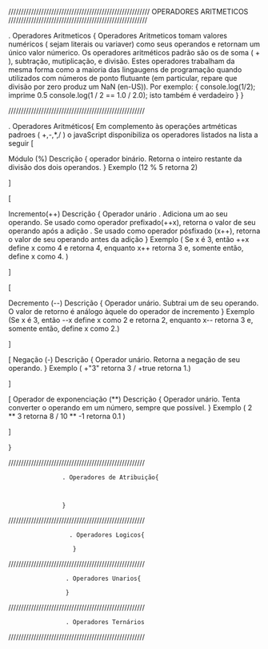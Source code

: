 ////////////////////////////////////////////////////////
OPERADORES ARITMETICOS
///////////////////////////////////////////////////////

. Operadores Aritmeticos {
Operadores Aritmeticos tomam valores numéricos ( sejam literais ou variaver) como seus operandos e retornam um único valor númerico. Os operadores aritméticos padrão são os de soma ( + ), subtração, mutiplicação, e divisão.
Estes operadores trabalham da mesma forma como a maioria das lingaugens de programação quando utilizados com números de ponto flutuante (em particular, repare que divisão por zero produz um NaN (en-US)).
Por exemplo:
{
console.log(1/2); imprime 0.5
console.log(1 / 2 == 1.0 / 2.0); isto também é verdadeiro
}
}

//////////////////////////////////////////////////////

. Operadores Aritméticos{
Em complemento às operações artméticas padroes ( +,-,\*,/ ) o javaScript disponibiliza os operadores listados na lista a seguir
[

Módulo (%)
Descrição { operador binário. Retorna o inteiro restante da divisão dos dois operandos. }
Exemplo (12 % 5 retorna 2)

]

[

Incremento(++)
Descrição { Operador unário . Adiciona um ao seu operando. Se usado como operador prefixado(++x), retorna o valor de seu operando após a adição . Se usado como operador pósfixado (x++), retorna o valor de seu operando antes da adição }
Exemplo ( Se x é 3, então ++x define x como 4 e retorna 4, enquanto x++ retorna 3 e, somente então, define x como 4. )

]

[

Decremento (--)
Descrição { Operador unário. Subtrai um de seu operando. O valor de retorno é análogo àquele do operador de incremento }
Exemplo (Se x é 3, então --x define x como 2 e retorna 2, enquanto x-- retorna 3 e, somente então, define x como 2.)

]

[
Negação (-)
Descrição { Operador unário. Retorna a negação de seu operando. }
Exemplo ( +"3" retorna 3 / +true retorna 1.)

]

[
Operador de exponenciação (**)
Descrição { Operador unário. Tenta converter o operando em um número, sempre que possível. }
Exemplo ( 2 ** 3 retorna 8 / 10 \*\* -1 retorna 0.1 )

]

}

//////////////////////////////////////////////////////

                   . Operadores de Atribuição{



                   }

//////////////////////////////////////////////////////

                     . Operadores Logicos{

                      }

//////////////////////////////////////////////////////

                    . Operadores Unarios{

                    }

//////////////////////////////////////////////////////

                    . Operadores Ternários

//////////////////////////////////////////////////////
